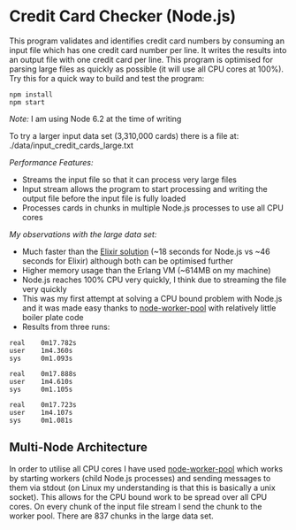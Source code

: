 # Credit Card Checker (Node.js)

This program validates and identifies credit card numbers by consuming an input file which has one credit card number per line. It writes the results into an output file with one credit card per line. This program is optimised for parsing large files as quickly as possible (it will use all CPU cores at 100%). Try this for a quick way to build and test the program:
```
npm install
npm start
```
*Note:* I am using Node 6.2 at the time of writing

To try a larger input data set (3,310,000 cards) there is a file at: ./data/input_credit_cards_large.txt


*Performance Features:*
- Streams the input file so that it can process very large files
- Input stream allows the program to start processing and writing the output file before the input file is fully loaded
- Processes cards in chunks in multiple Node.js processes to use all CPU cores

*My observations with the large data set:*
- Much faster than the [Elixir solution](https://github.com/jamespepplinkhouse/creditcardchecker-elixir) (~18 seconds for Node.js vs ~46 seconds for Elixir) although both can be optimised further
- Higher memory usage than the Erlang VM (~614MB on my machine)
- Node.js reaches 100% CPU very quickly, I think due to streaming the file very quickly
- This was my first attempt at solving a CPU bound problem with Node.js and it was made easy thanks to [node-worker-pool](https://www.npmjs.com/package/node-worker-pool) with relatively little boiler plate code
- Results from three runs:

```
real    0m17.782s
user    1m4.360s
sys     0m1.093s

real    0m17.888s
user    1m4.610s
sys     0m1.105s

real    0m17.723s
user    1m4.107s
sys     0m1.081s
```

## Multi-Node Architecture

In order to utilise all CPU cores I have used [node-worker-pool](https://www.npmjs.com/package/node-worker-pool) which works by starting workers (child Node.js processes) and sending messages to them via stdout (on Linux my understanding is that this is basically a unix socket). This allows for the CPU bound work to be spread over all CPU cores. On every chunk of the input file stream I send the chunk to the worker pool. There are 837 chunks in the large data set.
